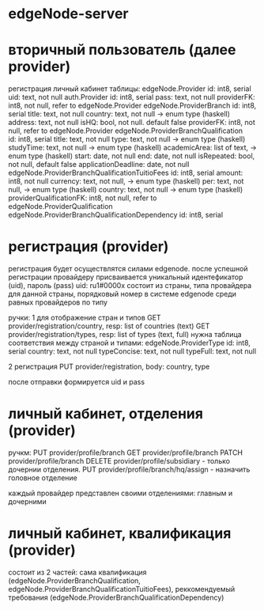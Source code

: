 # edgeNode-server

# вторичный пользователь (далее provider)
 регистрация 
 личный кабинет
 таблицы:
   edgeNode.Provider
     id: int8, serial
     uid: text, not null
   auth.Provider
    id: int8, serial
     pass: text, not null
     providerFK: int8, not null, refer to edgeNode.Provider
   edgeNode.ProviderBranch
    id: int8, serial 
    title: text, not null
    country: text, not null -> enum type (haskell)
    address: text, not null
    isHQ: bool, not null. default false
    providerFK: int8, not null, refer to edgeNode.Provider
   edgeNode.ProviderBranchQualification    
    id: int8, serial
    title: text, not null
    type: text, not null -> enum type (haskell)
    studyTime: text, not null -> enum type (haskell)
    academicArea: list of text, -> enum type (haskell)
    start: date, not null
    end: date, not null
    isRepeated: bool, not null, default false
    applicationDeadline: date, not null
   edgeNode.ProviderBranchQualificationTuitioFees
    id: int8, serial
    amount: int8, not null
    currency: text, not null, -> enum type (haskell)
    per: text, not null, -> enum type (haskell)
    country: text, not null -> enum type (haskell)
    providerQualificationFK: int8, not null, refer to edgeNode.ProviderQualification
   edgeNode.ProviderBranchQualificationDependency
    id: int8, serial   
 
# регистрация (provider) 
региcтрация будет осуществлятся силами edgenode.
после успешной регистрации провайдеру присваивается уникальный идентефикатор (uid), пароль (pass)
uid: ru1#0000x
 состоит из страны, типа провайдера для данной страны, порядковый номер в системе edgenode среди равных провайдеров по типу

ручки: 
 1 для отображение стран и типов 
   GET provider/registration/country, resp: list of countries (text)
   GET provider/registration/types, resp: list of types (text, full)
   нужна таблица соответствия между страной и типами:
    edgeNode.ProviderType
     id: int8, serial
     country: text, not null
     typeConcise: text, not null
     typeFull: text, not null 

 2 регистрация 
   PUT provider/registration, body: country, type

послe отправки формируется uid и pass

# личный кабинет, отделения (provider)
ручкм:
PUT provider/profile/branch
GET provider/profile/branch 
PATCH provider/profile/branch
DELETE provider/profile/subsidiary - только дочернии отделения.
PUT provider/profile/branch/hq/assign - назначить головное отделение

каждый провайдер представлен своими отделениями: главным и дочерними

# личный кабинет, квалификация (provider)
состоит из 2 частей: сама квалификация (edgeNode.ProviderBranchQualification, edgeNode.ProviderBranchQualificationTuitioFees),
реккомендуемый требования (edgeNode.ProviderBranchQualificationDependency)



